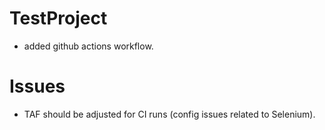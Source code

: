 # TestProject
- added github actions workflow.

# Issues
- TAF should be adjusted for CI runs (config issues related to Selenium).
